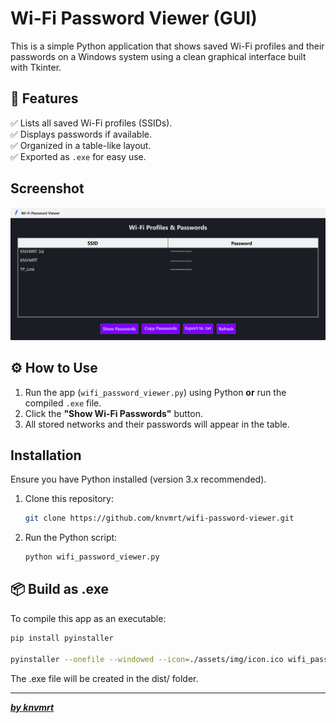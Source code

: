 # Wi-Fi Password Viewer (GUI)

This is a simple Python application that shows saved Wi-Fi profiles and their passwords on a Windows system using a clean graphical interface built with Tkinter.

## 🔧 Features

✅ Lists all saved Wi-Fi profiles (SSIDs).   
✅ Displays passwords if available.   
✅ Organized in a table-like layout.  
✅ Exported as `.exe` for easy use.   

## Screenshot
<img src="./assets/img/app-ui.png" alt="appscreen" width="700" height="auto" title="App Screen"/>

## ⚙️ How to Use
1. Run the app (`wifi_password_viewer.py`) using Python **or** run the compiled `.exe` file.
2. Click the **"Show Wi-Fi Passwords"** button.
3. All stored networks and their passwords will appear in the table.
   
## Installation
Ensure you have Python installed (version 3.x recommended).

1. Clone this repository:
   ```bash
   git clone https://github.com/knvmrt/wifi-password-viewer.git
   ```
2. Run the Python script:
   ```bash
   python wifi_password_viewer.py
   ```

## 📦 Build as .exe
To compile this app as an executable:

```bash
pip install pyinstaller

pyinstaller --onefile --windowed --icon=./assets/img/icon.ico wifi_password_viewer.py
```

The .exe file will be created in the dist/ folder.

---

[**_by knvmrt_**](https://github.com/knvmrt)